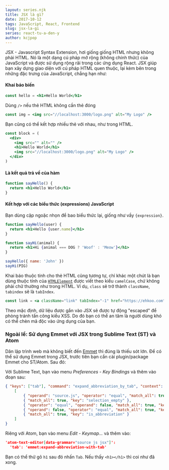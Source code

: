 ```yaml
---
layout: series.njk
title: JSX là gì?
date: 2017-10-12
tags: JavaScript, React, Frontend
slug: jsx-la-gi
series: react-tu-a-den-y
author: kcjpop
---
```

JSX - Javascript Syntax Extension, hơi giống giống HTML nhưng không phải HTML. Nó là một dạng cú pháp mở rộng (không chính thức) của JavaScript và được sử dụng rộng rãi trong các ứng dụng React. JSX giúp bạn xây dựng giao diện với cú pháp HTML quen thuộc, lại kèm bên trong những đặc trưng của JavaScript, chẳng hạn như:

#### Khai báo biến

```jsx
const hello = <h1>Hello World</h1>
```

Dùng `/>` nếu thẻ HTML không cần thẻ đóng

```jsx
const img = <img src="//localhost:3000/logo.png" alt="My Logo" />
```

Bạn cũng có thể kết hợp nhiều thẻ với nhau, như trong HTML.

```jsx
const block = (
  <div>
    <img src="" alt="" />
    <h1>Hello World</h1>
    <img src="//localhost:3000/logo.png" alt="My Logo" />
  </div>
)
```

#### Là kết quả trả về của hàm

```jsx
function sayHello() {
  return <h1>Hello World</h1>
}
```

#### Kết hợp với các biểu thức (expressions) JavaScript

Bạn dùng cặp ngoặc nhọn để bao biểu thức lại, giống như vầy  `{expression}`.

```jsx
function sayHello(user) {
  return <h1>Hello {user.name}</h1>
}

function sayHi(animal) {
  return <h1>Hi {animal === DOG ? 'Woof' : 'Meow'}</h1>
}

sayHello({ name: 'John' })
sayHi(PIG)
```

Khai báo thuộc tính cho thẻ HTML cũng tương tự, chỉ khác một chút là bạn dùng thuộc tính của [`HTMLElement`](https://developer.mozilla.org/en-US/docs/Web/API/Element) được viết theo kiểu `camelCase`, chứ không phải chữ thường như trong HTML. Ví dụ, `class` sẽ trở thành `className`, `tabindex` sẽ là `tabIndex`.

```jsx
const link = <a className="link" tabIndex="-1" href="https://ehkoo.com">Ehkoo</a>
```

Theo mặc định, dữ liệu được gắn vào JSX sẽ được tự động "escaped" để phòng tránh tấn công kiểu XSS. Do đó bạn có thể an tâm là người dùng khó có thể chèn mã độc vào ứng dụng của bạn.


### Ngoài lề: Sử dụng Emmet với JSX trong Sublime Text (ST) và Atom

Dân lập trình web mà không biết đến [Emmet](https://emmet.io/) thì đúng là thiếu sót lớn. Để có thể sử dụng Emmet trong JSX, trước tiên bạn cần cài plugin/package Emmet cho ST/Atom. Sau đó:

Với Sublime Text, bạn vào menu _Preferences - Key Bindings_ và thêm vào đoạn sau:

```json
{ "keys": ["tab"], "command": "expand_abbreviation_by_tab", "context":
    [
        { "operand": "source.js", "operator": "equal", "match_all": true, "key": "selector" },
        { "match_all": true, "key": "selection_empty" },
        { "operator": "equal", "operand": false, "match_all": true, "key": "has_next_field" },
        { "operand": false, "operator": "equal", "match_all": true, "key": "auto_complete_visible" },
        { "match_all": true, "key": "is_abbreviation" }
    ]
}
```

Riêng với Atom, bạn vào menu _Edit - Keymap..._ và thêm vào:
```json
'atom-text-editor[data-grammar="source js jsx"]':
  'tab': 'emmet:expand-abbreviation-with-tab'
```

Bạn có thể thử gõ `h1` sau đó nhấn `Tab`. Nếu thấy `<h1></h1>` thì coi như đã xong.
